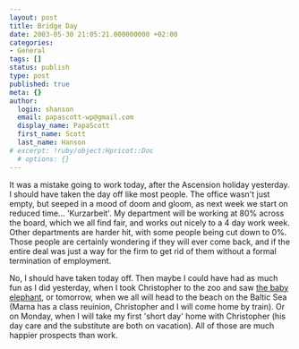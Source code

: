 ```yaml
---
layout: post
title: Bridge Day
date: 2003-05-30 21:05:21.000000000 +02:00
categories:
- General
tags: []
status: publish
type: post
published: true
meta: {}
author:
  login: shanson
  email: papascott-wp@gmail.com
  display_name: PapaScott
  first_name: Scott
  last_name: Hanson
# excerpt: !ruby/object:Hpricot::Doc
  # options: {}
---
```

<p>It was a mistake going to work today, after the Ascension holiday yesterday. I should have taken the day off like most people. The office wasn't just empty, but seeped in a mood of doom and gloom, as next week we start on reduced time... 'Kurzarbeit'. My department will be working at 80% across the board, which we all find fair, and works out nicely to a 4 day work week. Other departments are harder hit, with some people being cut down to 0%. Those people are certainly wondering if they will ever come back, and if the entire deal was just a way for the firm to get rid of them without a formal termination of employment.</p>
<p>No, I should have taken today off. Then maybe I could have had as much fun as I did yesterday, when I took Christopher to the zoo and saw <a title="Noch'n Blogg.: Elefantenbaby bei Hagenbeck" href="http://lumma.de/mt/archives/000244.html">the baby elephant</a>, or tomorrow, when we all will head to the beach on the Baltic Sea (Mama has a class reuinion, Christopher and I will come home by train). Or on Monday, when I will take my first 'short day' home with Christopher (his day care and the substitute are both on vacation). All of those are much happier prospects than work.</p>
